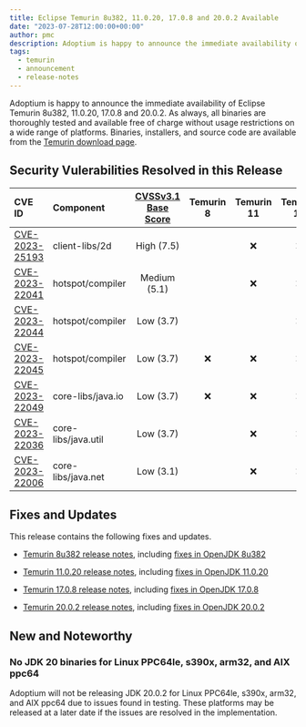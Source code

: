 ```yaml
---
title: Eclipse Temurin 8u382, 11.0.20, 17.0.8 and 20.0.2 Available
date: "2023-07-28T12:00:00+00:00"
author: pmc
description: Adoptium is happy to announce the immediate availability of Eclipse Temurin 8u382, 11.0.20, 17.0.8 and 20.0.2. As always, all binaries are thoroughly tested and available free of charge without usage restrictions on a wide range of platforms.
tags:
  - temurin
  - announcement
  - release-notes
---
```


Adoptium is happy to announce the immediate availability of Eclipse Temurin 8u382, 11.0.20, 17.0.8 and 20.0.2. As always, all binaries are thoroughly tested and available free of charge without usage restrictions on a wide range of platforms. Binaries, installers, and source code are available from the [Temurin download page](https://adoptium.net/temurin/releases).

## Security Vulerabilities Resolved in this Release

| CVE ID  | Component | [CVSSv3.1 Base Score](https://www.first.org/cvss/v3.1/specification-document)    | Temurin 8 | Temurin 11 | Temurin 17 | Temurin 20 |
| :---                                                              | :---                |  :----:      |  :----:   | :----:     | :----:     | :----:     |
| [CVE-2023-25193](https://nvd.nist.gov/vuln/detail/CVE-2023-25193) | client-libs/2d      | High (7.5)   |           | :x:        | :x:        | :x:        |
| [CVE-2023-22041](https://nvd.nist.gov/vuln/detail/CVE-2023-22041) | hotspot/compiler  	| Medium (5.1) |           | :x:        | :x:        | :x:        |
| [CVE-2023-22044](https://nvd.nist.gov/vuln/detail/CVE-2023-22044) | hotspot/compiler	  | Low (3.7)    |           |            | :x:        | :x:        |
| [CVE-2023-22045](https://nvd.nist.gov/vuln/detail/CVE-2023-22045) | hotspot/compiler  	| Low (3.7)    | :x:       | :x:        | :x:        | :x:        |
| [CVE-2023-22049](https://nvd.nist.gov/vuln/detail/CVE-2023-22049) | core-libs/java.io   | Low (3.7)    | :x:       | :x:        | :x:        | :x:        |
| [CVE-2023-22036](https://nvd.nist.gov/vuln/detail/CVE-2023-22036) | core-libs/java.util | Low (3.7)    |           | :x:        | :x:        | :x:        |
| [CVE-2023-22006](https://nvd.nist.gov/vuln/detail/CVE-2023-22006) | core-libs/java.net  | Low (3.1)    |           | :x:        | :x:        | :x:        |

## Fixes and Updates

This release contains the following fixes and updates.

* [Temurin 8u382 release notes](https://adoptium.net/temurin/release-notes/?version=jdk8u382-b05), including [fixes in OpenJDK 8u382](https://bugs.openjdk.org/issues/?jql=project+%3D+JDK+AND+fixVersion+%3D+openjdk8u382)

* [Temurin 11.0.20 release notes](https://adoptium.net/temurin/release-notes/?version=jdk-11.0.20+8), including [fixes in OpenJDK 11.0.20](https://bugs.openjdk.org/issues/?jql=project+%3D+JDK+AND+fixVersion+%3D+11.0.20)

* [Temurin 17.0.8 release notes](https://adoptium.net/temurin/release-notes/?version=jdk-17.0.8+7), including [fixes in OpenJDK 17.0.8](https://bugs.openjdk.org/issues/?jql=project+%3D+JDK+AND+fixVersion+%3D+17.0.8)

* [Temurin 20.0.2 release notes](https://adoptium.net/temurin/release-notes/?version=jdk-20.0.2+9), including [fixes in OpenJDK 20.0.2](https://bugs.openjdk.org/issues/?jql=project+%3D+JDK+AND+fixVersion+%3D+20.0.2)

## New and Noteworthy

### No JDK 20 binaries for Linux PPC64le, s390x, arm32, and AIX ppc64

Adoptium will not be releasing JDK 20.0.2 for Linux PPC64le, s390x, arm32, and AIX ppc64 due to issues found in testing. These platforms may be released at a later date if the issues are resolved in the implementation.
